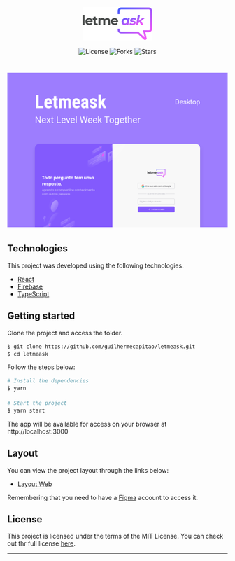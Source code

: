 <p align="center">
  <img alt="Letmeask" src=".github/logo.svg" width="160px">
</p>



<p align="center">
        <img  src="https://img.shields.io/static/v1?label=license&message=MIT&color=5965E0&labelColor=121214" alt="License">
        <img src="https://img.shields.io/github/forks/Garoze/letmeask?label=forks&message=MIT&color=5965E0&labelColor=121214" alt="Forks">
        <img src="https://img.shields.io/github/stars/Garoze/letmeask?label=stars&message=MIT&color=5965E0&labelColor=121214" alt="Stars">
<h1 align="center">
    <img alt="Letmeask" title="Letmeask" src=".github/cover.svg" />
</h1>


## Technologies

This project was developed using the following technologies:

- [React](https://reactjs.org)
- [Firebase](https://firebase.google.com/)
- [TypeScript](https://www.typescriptlang.org/)

## Getting started

Clone the project and access the folder.

```bash
$ git clone https://github.com/guilhermecapitao/letmeask.git
$ cd letmeask
```

Follow the steps below:
```bash
# Install the dependencies
$ yarn

# Start the project
$ yarn start
```
The app will be available for access on your browser at http://localhost:3000

## Layout

You can view the project layout through the links below:

- [Layout Web](https://www.figma.com/file/u0BQK8rCf2KgzcukdRRCWh/Letmeask/duplicate)

Remembering that you need to have a [Figma](http://figma.com/) account to access it.

## License

This project is licensed under the terms of the MIT License. You can check out thr full license [here](https://github.com/Garoze/letmeask/blob/main/LICENSE).


---

